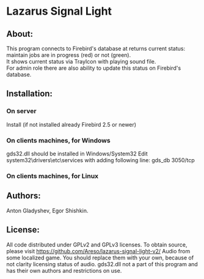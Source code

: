 ﻿# Lazarus Signal Light

## About:
This program connects to Firebird's database at returns current status: maintain jobs are in progress (red) or not (green).</br>
It shows current status via TrayIcon with playing sound file.</br>
For admin role there are also ability to update this status on Firebird's database.</br>

## Installation:
### On server
Install (if not installed already Firebird 2.5 or newer)</br>
### On clients machines, for Windows
gds32.dll should be installed in Windows/System32
Edit system32\drivers\etc\services with adding following line: 
gds_db           3050/tcp
### On clients machines, for Linux

## Authors:
Anton Gladyshev, Egor Shishkin.

## License:
All code distributed under GPLv2 and GPLv3 licenses.
To obtain source, please visit https://github.com/Areso/lazarus-signal-light-v2/
Audio from some localized game. You should replace them with your own, because of not clarity licensing status of audio.
gds32.dll not a part of this program and has their own authors and restrictions on use.